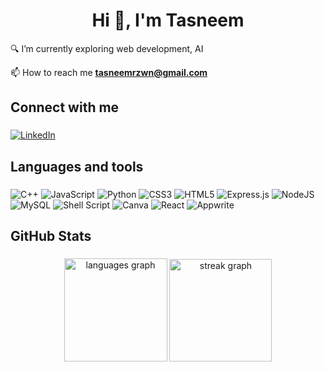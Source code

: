 <h1 align="center">Hi 👋, I'm Tasneem</h1>

🔍 I’m currently exploring web development, AI

📫 How to reach me **tasneemrzwn@gmail.com**

###

<h2 align="left">Connect with me</h2>

###

[![LinkedIn](https://img.shields.io/badge/LinkedIn-%230077B5.svg?style=for-the-badge&logo=linkedin&logoColor=white)](https://linkedin.com/in/tasneem-rizwan-7b92a624b)

###

<h2 align="left">Languages and tools</h2>

###

![C++](https://img.shields.io/badge/c++-%2300599C.svg?style=for-the-badge&logo=c%2B%2B&logoColor=white) ![JavaScript](https://img.shields.io/badge/javascript-%23323330.svg?style=for-the-badge&logo=javascript&logoColor=%23F7DF1E) ![Python](https://img.shields.io/badge/python-3670A0?style=for-the-badge&logo=python&logoColor=ffdd54) ![CSS3](https://img.shields.io/badge/css3-%231572B6.svg?style=for-the-badge&logo=css3&logoColor=white) ![HTML5](https://img.shields.io/badge/html5-%23E34F26.svg?style=for-the-badge&logo=html5&logoColor=white) ![Express.js](https://img.shields.io/badge/express.js-%23404d59.svg?style=for-the-badge&logo=express&logoColor=%2361DAFB) ![NodeJS](https://img.shields.io/badge/node.js-6DA55F?style=for-the-badge&logo=node.js&logoColor=white) ![MySQL](https://img.shields.io/badge/mysql-%2300000f.svg?style=for-the-badge&logo=mysql&logoColor=white) ![Shell Script](https://img.shields.io/badge/shell_script-%23121011.svg?style=for-the-badge&logo=gnu-bash&logoColor=white) ![Canva](https://img.shields.io/badge/Canva-%2300C4CC.svg?style=for-the-badge&logo=Canva&logoColor=white) ![React](https://img.shields.io/badge/react-%2320232a.svg?style=for-the-badge&logo=react&logoColor=%2361DAFB) ![Appwrite](https://img.shields.io/badge/appwrite-%23F02E65.svg?style=for-the-badge&logo=appwrite&logoColor=white)

###

<h2 align="left">GitHub Stats</h2>

###

<div align="center">
  <img src="https://github-readme-stats.vercel.app/api/top-langs?username=tasneemrz&locale=en&hide_title=false&layout=compact&card_width=320&langs_count=6&theme=github_dark&hide_border=true&order=2" height="165" alt="languages graph"  />
  <img src="https://streak-stats.demolab.com?user=tasneemrz&locale=en&mode=daily&theme=github_dark&hide_border=true&border_radius=5&order=3" height="164" alt="streak graph"  />
</div>

###
